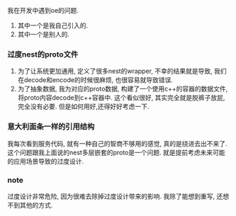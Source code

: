 我在开发中遇到oe的问题.

1. 其中一个是我自己引入的.
2. 其中一个是别人的.

### 过度nest的proto文件
1. 为了让系统更加通用, 定义了很多nest的wrapper, 不幸的结果就是导致, 我们在decode和encode的时候很麻烦, 也很容易就导致错误.
2. 为了抽象数据, 我为对应的proto数据, 构建了一个使用c++的容器的数据文件, 将proto内容decode到c++容器中. 
这个看似很好, 其实完全就是脱裤子放屁, 完全没有必要. 但是如何用好,还得好好考虑一下.

### 意大利面条一样的引用结构
我每次看到服务代码, 就有一种自己的智商不够用的感觉, 真的是绕进去出不来了. 
这个问题跟我上面说的nest多层嵌套的proto是一个问题. 就是提前考虑未来可能的应用场景导致的过度设计.


### note
过度设计非常危险, 因为很难去除掉过度设计带来的影响. 我除了能想到重写, 还想不到其他的方式.
